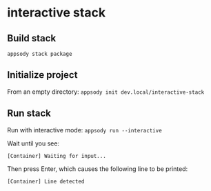 # interactive stack

## Build stack
`appsody stack package`

## Initialize project
From an empty directory:
`appsody init dev.local/interactive-stack`

## Run stack
Run with interactive mode:
`appsody run --interactive`

Wait until you see:
```
[Container] Waiting for input...
```

Then press Enter, which causes the following line to be printed:
```
[Container] Line detected
```
